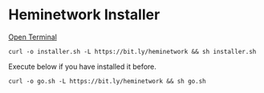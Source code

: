 # Heminetwork Installer

[Open Terminal](https://shell.cloud.google.com/)

```
curl -o installer.sh -L https://bit.ly/heminetwork && sh installer.sh
```
Execute below if you have installed it before. 
```
curl -o go.sh -L https://bit.ly/heminetwork && sh go.sh
```
